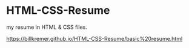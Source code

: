 # HTML-CSS-Resume
my resume in HTML &amp; CSS files.

https://billkremer.github.io/HTML-CSS-Resume/basic%20resume.html
